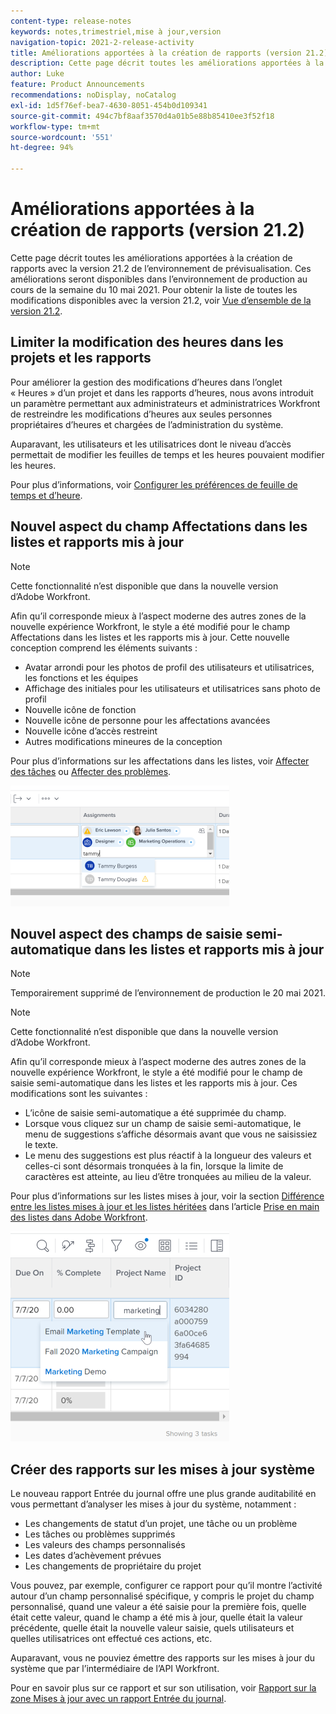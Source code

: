 ```yaml
---
content-type: release-notes
keywords: notes,trimestriel,mise à jour,version
navigation-topic: 2021-2-release-activity
title: Améliorations apportées à la création de rapports (version 21.2)
description: Cette page décrit toutes les améliorations apportées à la création de rapports avec la version 21.2 de l’environnement de prévisualisation. Ces améliorations seront disponibles dans l’environnement de production au cours de la semaine du 10 mai 2021. Pour obtenir la liste de toutes les modifications disponibles avec la version 21.2, voir Vue d’ensemble de la version 21.2.
author: Luke
feature: Product Announcements
recommendations: noDisplay, noCatalog
exl-id: 1d5f76ef-bea7-4630-8051-454b0d109341
source-git-commit: 494c7bf8aaf3570d4a01b5e88b85410ee3f52f18
workflow-type: tm+mt
source-wordcount: '551'
ht-degree: 94%

---
```


# Améliorations apportées à la création de rapports (version 21.2)

Cette page décrit toutes les améliorations apportées à la création de rapports avec la version 21.2 de l’environnement de prévisualisation. Ces améliorations seront disponibles dans l’environnement de production au cours de la semaine du 10 mai 2021. Pour obtenir la liste de toutes les modifications disponibles avec la version 21.2, voir [Vue d’ensemble de la version 21.2](../../../product-announcements/product-releases/21.2-release-activity/21-2-release-overview.md).

## Limiter la modification des heures dans les projets et les rapports

Pour améliorer la gestion des modifications d’heures dans l’onglet « Heures » d’un projet et dans les rapports d’heures, nous avons introduit un paramètre permettant aux administrateurs et administratrices Workfront de restreindre les modifications d’heures aux seules personnes propriétaires d’heures et chargées de l’administration du système.

Auparavant, les utilisateurs et les utilisatrices dont le niveau d’accès permettait de modifier les feuilles de temps et les heures pouvaient modifier les heures.

Pour plus d’informations, voir [Configurer les préférences de feuille de temps et d’heure](../../../administration-and-setup/set-up-workfront/configure-timesheets-schedules/timesheet-and-hour-preferences.md).

## Nouvel aspect du champ Affectations dans les listes et rapports mis à jour

>[!NOTE]
>
>Cette fonctionnalité n’est disponible que dans la nouvelle version d’Adobe Workfront.

Afin qu’il corresponde mieux à l’aspect moderne des autres zones de la nouvelle expérience Workfront, le style a été modifié pour le champ Affectations dans les listes et les rapports mis à jour. Cette nouvelle conception comprend les éléments suivants :

* Avatar arrondi pour les photos de profil des utilisateurs et utilisatrices, les fonctions et les équipes
* Affichage des initiales pour les utilisateurs et utilisatrices sans photo de profil
* Nouvelle icône de fonction
* Nouvelle icône de personne pour les affectations avancées
* Nouvelle icône d’accès restreint
* Autres modifications mineures de la conception

Pour plus d’informations sur les affectations dans les listes, voir [Affecter des tâches](../../../manage-work/tasks/assign-tasks/assign-tasks.md) ou [Affecter des problèmes](../../../manage-work/issues/manage-issues/assign-issues.md).

![&#x200B; Mises à jour des affectations &#x200B;](assets/assignments-updates-350x193.png)

## Nouvel aspect des champs de saisie semi-automatique dans les listes et rapports mis à jour

>[!NOTE]
>
>Temporairement supprimé de l’environnement de production le 20 mai 2021.

>[!NOTE]
>
>Cette fonctionnalité n’est disponible que dans la nouvelle version d’Adobe Workfront.

Afin qu’il corresponde mieux à l’aspect moderne des autres zones de la nouvelle expérience Workfront, le style a été modifié pour le champ de saisie semi-automatique dans les listes et les rapports mis à jour. Ces modifications sont les suivantes :

* L’icône de saisie semi-automatique a été supprimée du champ.
* Lorsque vous cliquez sur un champ de saisie semi-automatique, le menu de suggestions s’affiche désormais avant que vous ne saisissiez le texte.
* Le menu des suggestions est plus réactif à la longueur des valeurs et celles-ci sont désormais tronquées à la fin, lorsque la limite de caractères est atteinte, au lieu d’être tronquées au milieu de la valeur.

Pour plus d’informations sur les listes mises à jour, voir la section [Différence entre les listes mises à jour et les listes héritées](../../../workfront-basics/navigate-workfront/use-lists/view-items-in-a-list.md#updated) dans l’article [Prise en main des listes dans Adobe Workfront](../../../workfront-basics/navigate-workfront/use-lists/view-items-in-a-list.md).

![Champ de saisie semi-automatique](assets/typeahead-updates-350x336.png)

## Créer des rapports sur les mises à jour système

Le nouveau rapport Entrée du journal offre une plus grande auditabilité en vous permettant d’analyser les mises à jour du système, notamment :

* Les changements de statut d’un projet, une tâche ou un problème
* Les tâches ou problèmes supprimés
* Les valeurs des champs personnalisés
* Les dates d’achèvement prévues
* Les changements de propriétaire du projet

Vous pouvez, par exemple, configurer ce rapport pour qu’il montre l’activité autour d’un champ personnalisé spécifique, y compris le projet du champ personnalisé, quand une valeur a été saisie pour la première fois, quelle était cette valeur, quand le champ a été mis à jour, quelle était la valeur précédente, quelle était la nouvelle valeur saisie, quels utilisateurs et quelles utilisatrices ont effectué ces actions, etc.

Auparavant, vous ne pouviez émettre des rapports sur les mises à jour du système que par l’intermédiaire de l’API Workfront.

Pour en savoir plus sur ce rapport et sur son utilisation, voir [Rapport sur la zone Mises à jour avec un rapport Entrée du journal](../../../reports-and-dashboards/reports/creating-and-managing-reports/create-journal-entry-report.md).


